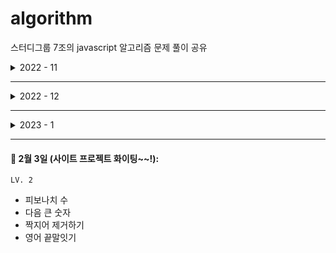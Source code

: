 # algorithm

스터디그룹 7조의 javascript 알고리즘 문제 풀이 공유

<details>
<summary>2022 - 11</summary>

#### 🔖 11월 18일: ✅

`LV. 1`

- 다트 게임
- 로또의 최고 순위와 최저 순위

#### 🔖 11월 25일: ✅

`LV. 1`

- 콜라 문제
- 체육복
- 완주하지 못한 선수
</details>

---

<details>
<summary>2022 - 12</summary>

#### 🔖 12월 2일: ✅

`LV. 1`

- 푸드 파이트 대회
- 키패드 누르기
- 크레인 인형뽑기 게임

#### 🔖 12월 9일: ✅

`LV. 1`

- 신규 아이디 추천
- 숫자 짝꿍
- 과일 장수

#### 🔖 12월 16일 -> 23일(4차 과제 집중!!!): ✅

`LV. 1`

- 명예의 전당
- 옹알이(2)
- 기사단원의 무기

#### 🔖 12월 30일: ✅

`LV. 1`

- 크기가 작은 부분 문자열
- 가장 가까운 같은 글자
- 성격 유형
</details>

---

<details>
<summary>2023 - 1</summary>

#### 🔖 1월 6일 (2023년의 첫 주 모두모두 화이팅~~!!): ✅

`LV. 1`

- 문자열 나누기
- 햄버거 만들기
- 신고 결과 받기

#### 🔖 1월 13일 (드디어 2단계 닷!!): ✅

`LV. 1` `LV. 2`

- 개인정보 수집 유효기간
- 최댓값과 최솟값
- JadenCase 문자열 만들기
- 최솟값 만들기

#### 🔖 1월 20, 27일 (토이 프로젝트로 넘어감): ✅

`LV. 2`

- 올바른 괄호
- 이진 변환 반복하기
- 숫자의 표현
</details>

---

#### 🔖 2월 3일 (사이트 프로젝트 화이팅~~!):

`LV. 2`

- 피보나치 수
- 다음 큰 숫자
- 짝지어 제거하기
- 영어 끝말잇기
